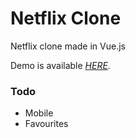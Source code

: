 # Netflix Clone

Netflix clone made in Vue.js

Demo is available _[HERE](https://netflixclone-vue.firebaseapp.com/ 'Netflix Clone')._

### Todo

- Mobile
- Favourites
